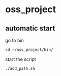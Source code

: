# oss_project

## automatic start

go to bin

`cd ~/oss_project/bin/`

start the script

`./add_path.sh`

